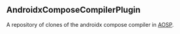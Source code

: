 ## AndroidxComposeCompilerPlugin

A repository of clones of the androidx compose compiler in [AOSP](https://cs.android.com/androidx/platform/frameworks/support/+/androidx-main:compose/compiler/compiler-hosted/src/main/java/androidx/compose/compiler/plugins/kotlin/).